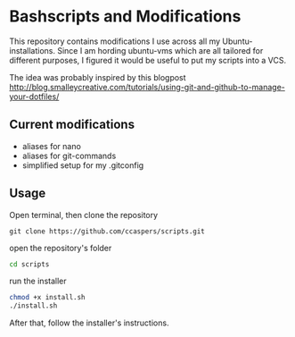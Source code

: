 Bashscripts and Modifications
==============================================
This repository contains modifications I use across all
my Ubuntu-installations. Since I am hording ubuntu-vms
which are all tailored for different purposes, I figured
it would be useful to put my scripts into a VCS.     

The idea was probably inspired by this blogpost
http://blog.smalleycreative.com/tutorials/using-git-and-github-to-manage-your-dotfiles/       

## Current modifications
- aliases for nano 
- aliases for git-commands
- simplified setup for my .gitconfig

## Usage
Open terminal, then clone the repository
```
git clone https://github.com/ccaspers/scripts.git
```
open the repository's folder
```bash
cd scripts
```
run the installer
```bash
chmod +x install.sh
./install.sh
```
After that, follow the installer's instructions.
